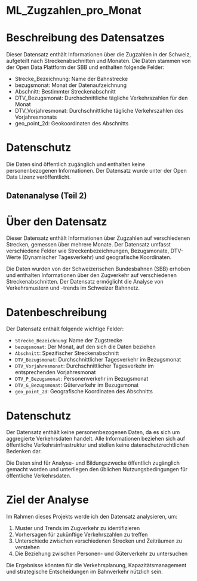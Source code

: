 # ML_Zugzahlen_pro_Monat

# Beschreibung des Datensatzes
Dieser Datensatz enthält Informationen über die Zugzahlen in der Schweiz, aufgeteilt nach Streckenabschnitten und Monaten.
Die Daten stammen von der Open Data Plattform der SBB und enthalten folgende Felder:

- Strecke_Bezeichnung: Name der Bahnstrecke
- bezugsmonat: Monat der Datenaufzeichnung
- Abschnitt: Bestimmter Streckenabschnitt
- DTV_Bezugsmonat: Durchschnittliche tägliche Verkehrszahlen für den Monat
- DTV_Vorjahresmonat: Durchschnittliche tägliche Verkehrszahlen des Vorjahresmonats
- geo_point_2d: Geokoordinaten des Abschnitts

# Datenschutz
Die Daten sind öffentlich zugänglich und enthalten keine personenbezogenen Informationen. 
Der Datensatz wurde unter der Open Data Lizenz veröffentlicht.

## Datenanalyse (Teil 2)

# Über den Datensatz

Dieser Datensatz enthält Informationen über Zugzahlen auf verschiedenen Strecken, gemessen über mehrere Monate. Der Datensatz umfasst verschiedene Felder wie Streckenbezeichnungen, Bezugsmonate, DTV-Werte (Dynamischer Tagesverkehr) und geografische Koordinaten.

Die Daten wurden von der Schweizerischen Bundesbahnen (SBB) erhoben und enthalten Informationen über den Zugverkehr auf verschiedenen Streckenabschnitten. Der Datensatz ermöglicht die Analyse von Verkehrsmustern und -trends im Schweizer Bahnnetz.

# Datenbeschreibung

Der Datensatz enthält folgende wichtige Felder:
- `Strecke_Bezeichnung`: Name der Zugstrecke
- `bezugsmonat`: Der Monat, auf den sich die Daten beziehen
- `Abschnitt`: Spezifischer Streckenabschnitt
- `DTV_Bezugsmonat`: Durchschnittlicher Tagesverkehr im Bezugsmonat
- `DTV_Vorjahresmonat`: Durchschnittlicher Tagesverkehr im entsprechenden Vorjahresmonat
- `DTV_P_Bezugsmonat`: Personenverkehr im Bezugsmonat
- `DTV_G_Bezugsmonat`: Güterverkehr im Bezugsmonat
- `geo_point_2d`: Geografische Koordinaten des Abschnitts

# Datenschutz

Der Datensatz enthält keine personenbezogenen Daten, da es sich um aggregierte Verkehrsdaten handelt. Alle Informationen beziehen sich auf öffentliche Verkehrsinfrastruktur und stellen keine datenschutzrechtlichen Bedenken dar.

Die Daten sind für Analyse- und Bildungszwecke öffentlich zugänglich gemacht worden und unterliegen den üblichen Nutzungsbedingungen für öffentliche Verkehrsdaten.

# Ziel der Analyse

Im Rahmen dieses Projekts werde ich den Datensatz analysieren, um:
1. Muster und Trends im Zugverkehr zu identifizieren
2. Vorhersagen für zukünftige Verkehrszahlen zu treffen
3. Unterschiede zwischen verschiedenen Strecken und Zeiträumen zu verstehen
4. Die Beziehung zwischen Personen- und Güterverkehr zu untersuchen

Die Ergebnisse könnten für die Verkehrsplanung, Kapazitätsmanagement und strategische Entscheidungen im Bahnverkehr nützlich sein.
